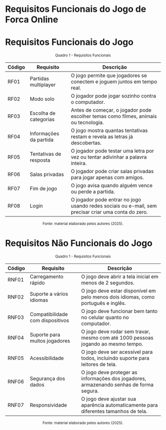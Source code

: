 # Requisitos Funcionais do Jogo de Forca Online

# Requisitos Funcionais do Jogo 

<div align="center">
<sub> Quadro 1 - Requisitos Funcionais </sub>

| Código  | Requisito                     | Descrição |
|---------|--------------------------------|-----------|
| RF01    | Partidas multiplayer          | O jogo permite que jogadores se conectem e joguem juntos em tempo real. |
| RF02    | Modo solo                      | O jogador pode jogar sozinho contra o computador. |
| RF03    | Escolha de categorias         | Antes de começar, o jogador pode escolher temas como filmes, animais ou tecnologia. |
| RF04    | Informações da partida        | O jogo mostra quantas tentativas restam e revela as letras já descobertas. |
| RF05    | Tentativas de resposta        | O jogador pode testar uma letra por vez ou tentar adivinhar a palavra inteira. |
| RF06    | Salas privadas                | O jogador pode criar salas privadas para jogar apenas com amigos. |
| RF07    | Fim de jogo                   | O jogo avisa quando alguém vence ou perde a partida. |
| RF08    | Login            | O jogador pode entrar no jogo usando redes sociais ou e-mail, sem precisar criar uma conta do zero. |

<sup>Fonte: material elaborado pelos autores (2025).</sup>
</div>


# Requisitos Não Funcionais do Jogo 

<div align="center">
<sub> Quadro 1 - Requisitos Funcionais </sub>


| Código  | Requisito                     | Descrição |
|---------|--------------------------------|-----------|
| RNF01   | Carregamento rápido           | O jogo deve abrir a tela inicial em menos de 2 segundos. |
| RNF02   | Suporte a vários idiomas      | O jogo deve estar disponível em pelo menos dois idiomas, como português e inglês. |
| RNF03   | Compatibilidade com dispositivos | O jogo deve funcionar bem tanto no celular quanto no computador. |
| RNF04   | Suporte para muitos jogadores  | O jogo deve rodar sem travar, mesmo com até 1000 pessoas jogando ao mesmo tempo. |
| RNF05   | Acessibilidade                 | O jogo deve ser acessível para todos, incluindo suporte para leitores de tela. |
| RNF06   | Segurança dos dados            | O jogo deve proteger as informações dos jogadores, armazenando senhas de forma segura. |
| RNF07   | Responsividade           | O jogo deve ajustar sua aparência automaticamente para diferentes tamanhos de tela. |

<sup>Fonte: material elaborado pelos autores (2025).</sup>
</div>